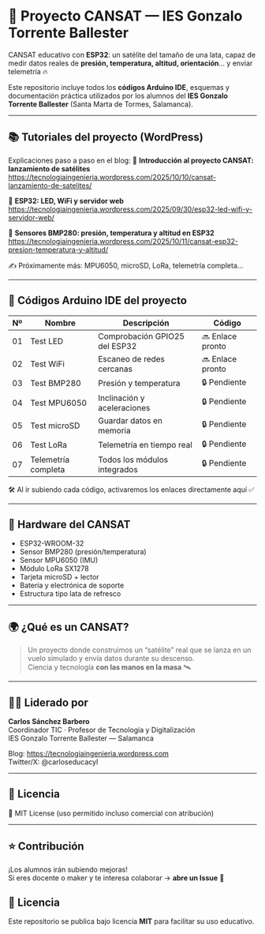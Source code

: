 # 🚀 Proyecto CANSAT — IES Gonzalo Torrente Ballester

CANSAT educativo con **ESP32**: un satélite del tamaño de una lata, capaz de
medir datos reales de **presión, temperatura, altitud, orientación**… y enviar
telemetría 🔥

Este repositorio incluye todos los **códigos Arduino IDE**, esquemas y
documentación práctica utilizados por los alumnos del **IES Gonzalo Torrente
Ballester** (Santa Marta de Tormes, Salamanca).

---

## 📚 Tutoriales del proyecto (WordPress)

Explicaciones paso a paso en el blog:
🔹 **Introducción al proyecto CANSAT: lanzamiento de satélites**  
https://tecnologiaingenieria.wordpress.com/2025/10/10/cansat-lanzamiento-de-satelites/

🔹 **ESP32: LED, WiFi y servidor web**  
https://tecnologiaingenieria.wordpress.com/2025/09/30/esp32-led-wifi-y-servidor-web/

🔹 **Sensores BMP280: presión, temperatura y altitud en ESP32**  
https://tecnologiaingenieria.wordpress.com/2025/10/11/cansat-esp32-presion-temperatura-y-altitud/

✍️ Próximamente más: MPU6050, microSD, LoRa, telemetría completa…

---

## 📂 Códigos Arduino IDE del proyecto

| Nº | Nombre | Descripción | Código |
|---|--------|-------------|-------|
| 01 | Test LED | Comprobación GPIO25 del ESP32 | 🔜 Enlace pronto |
| 02 | Test WiFi | Escaneo de redes cercanas | 🔜 Enlace pronto |
| 03 | Test BMP280 | Presión y temperatura | 🔒 Pendiente |
| 04 | Test MPU6050 | Inclinación y aceleraciones | 🔒 Pendiente |
| 05 | Test microSD | Guardar datos en memoria | 🔒 Pendiente |
| 06 | Test LoRa | Telemetría en tiempo real | 🔒 Pendiente |
| 07 | Telemetría completa | Todos los módulos integrados | 🔒 Pendiente |

🛠 Al ir subiendo cada código, activaremos los enlaces directamente aquí ✅

---

## 🧪 Hardware del CANSAT

- ESP32-WROOM-32
- Sensor BMP280 (presión/temperatura)
- Sensor MPU6050 (IMU)
- Módulo LoRa SX1278
- Tarjeta microSD + lector
- Batería y electrónica de soporte
- Estructura tipo lata de refresco

---

## 🌍 ¿Qué es un CANSAT?

> Un proyecto donde construimos un “satélite” real que se lanza en un vuelo
> simulado y envía datos durante su descenso.  
> Ciencia y tecnología **con las manos en la masa** 🛰️

---

## 👨‍🏫 Liderado por

**Carlos Sánchez Barbero**  
Coordinador TIC · Profesor de Tecnología y Digitalización  
IES Gonzalo Torrente Ballester — Salamanca

Blog: https://tecnologiaingenieria.wordpress.com  
Twitter/X: @carloseducacyl  

---

## 📜 Licencia

📌 MIT License (uso permitido incluso comercial con atribución)

---

## ⭐ Contribución

¡Los alumnos irán subiendo mejoras!  
Si eres docente o maker y te interesa colaborar → **abre un Issue** 🤝

## 📜 Licencia

Este repositorio se publica bajo licencia **MIT** para facilitar su uso educativo.

